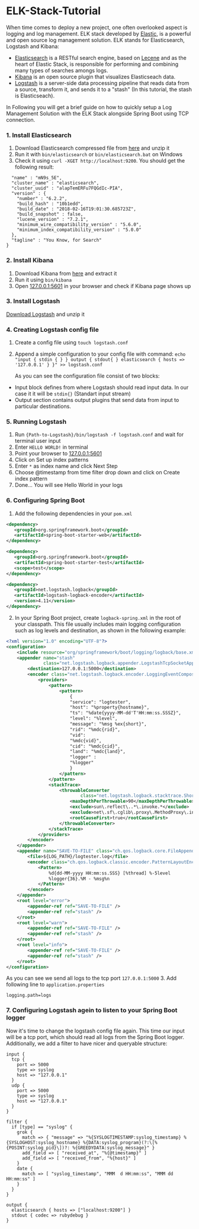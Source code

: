 # ELK-Stack-Tutorial

When time comes to deploy a new project, one often overlooked aspect is logging and log management. ELK stack developed by [Elastic](https://www.elastic.co), is a powerful and open source log management solution. ELK stands for Elasticsearch, Logstash and Kibana:
+ [Elasticsearch](https://www.elastic.co/products/elasticsearch) is a RESTful search engine, based on [Lecene](https://lucene.apache.org/) and as the heart of Elastic Stack, is responsible for performing and combining many types of searches amongs logs. 
+ [Kibana](https://www.elastic.co/products/kibana) is an open source plugin that visualizes Elasticseach data.
+ [Logstash](https://www.elastic.co/products/logstash) is a server-side data processing pipeline that reads data from a source, transform it, and sends it to a "stash" (In this tutorial, the stash is Elasticseach).

In Following you will get a brief guide on how to quickly setup a Log Management Solution with the ELK Stack alongside Spring Boot using TCP connection.

### 1. Install Elasticsearch
1. Download Elasticsearch compressed file from [here](https://www.elastic.co/downloads/elasticsearch) and unzip it
2. Run it with ```bin/elasticsearch``` or ```bin/elasticsearch.bat``` on Windows
3. Check it using ```curl -XGET http://localhost:9200```. You should get the following result:

```{
  "name" : "mN9s_5E",
  "cluster_name" : "elasticsearch",
  "cluster_uuid" : "alapTemERFu7FQGdIc-PIA",
  "version" : {
    "number" : "6.2.2",
    "build_hash" : "10b1edd",
    "build_date" : "2018-02-16T19:01:30.685723Z",
    "build_snapshot" : false,
    "lucene_version" : "7.2.1",
    "minimum_wire_compatibility_version" : "5.6.0",
    "minimum_index_compatibility_version" : "5.0.0"
  },
  "tagline" : "You Know, for Search"
}
```

### 2. Install Kibana
1. Download Kibana from [here](https://www.elastic.co/downloads/kibana) and extract it
2. Run it using ```bin/kibana```
3. Open [127.0.0.1:5601](http://127.0.0.1:5601) in your browser and check if Kibana page shows up
 
### 3. Install Logstash
[Download Logstash](https://www.elastic.co/downloads/logstash) and unzip it
 
 
### 4. Creating Logstash config file 
1. Create a config file using ```touch logstash.conf```
2. Append a simple configuration to your config file with command:
 ```echo "input { stdin { } } output { stdout{ } elasticsearch { hosts => '127.0.0.1' } }" >> logstash.conf```
    
    As you can see the configuration file consist of two blocks:
 + Input block defines from where Logstash should read input data. In our case it it will be ```stdin{}``` (Standart input stream)
 + Output section contains output plugins that send data from input to particular destinations.
 
### 5. Running Logstash  
 1. Run ```{Path-to-Logstash}/bin/logstash -f logstash.conf``` and wait for terminal user input
 2. Enter ```HELLO WORLD!``` in terminal
 3. Point your browser to [127.0.0.1:5601](http://127.0.0.1:5601)
 4. Click on Set up index patterns
 5. Enter ```*``` as index name and click Next Step
 6. Choose @timestamp from time filter drop down and click on Create index pattern
 7. Done... You will see Hello World in your logs
 
 ### 6. Configuring Spring Boot
 1. Add the following dependencies in your ```pom.xml```
 ```xml
 <dependency>
	<groupId>org.springframework.boot</groupId>
	<artifactId>spring-boot-starter-web</artifactId>
</dependency>

<dependency>
	<groupId>org.springframework.boot</groupId>
	<artifactId>spring-boot-starter-test</artifactId>
	<scope>test</scope>
</dependency>

<dependency>
	<groupId>net.logstash.logback</groupId>
	<artifactId>logstash-logback-encoder</artifactId>
	<version>4.11</version>
</dependency>
```

2. In your Spring Boot project, create ```logback-spring.xml``` in the root of your classpath. This file usually includes main logging configuration such as log levels and destination, as shown in the following example:

```xml
<?xml version="1.0" encoding="UTF-8"?>
<configuration>
    <include resource="org/springframework/boot/logging/logback/base.xml" />
    <appender name="stash"
              class="net.logstash.logback.appender.LogstashTcpSocketAppender">
        <destination>127.0.0.1:5000</destination>
        <encoder class="net.logstash.logback.encoder.LoggingEventCompositeJsonEncoder">
            <providers>
                <pattern>
                    <pattern>
                        {
                        "service": "logtester",
                        "host": "%property{hostname}",
                        "ts": "%date{yyyy-MM-dd'T'HH:mm:ss.SSSZ}",
                        "level": "%level",
                        "message": "%msg %ex{short}",
                        "rid": "%mdc{rid}",
                        "vid":
                        "%mdc{vid}",
                        "cid": "%mdc{cid}",
                        "land": "%mdc{land}",
                        "logger" :
                        "%logger"
                        }
                    </pattern>
                </pattern>
                <stackTrace>
                    <throwableConverter
                            class="net.logstash.logback.stacktrace.ShortenedThrowableConverter">
                        <maxDepthPerThrowable>90</maxDepthPerThrowable>
                        <exclude>sun\.reflect\..*\.invoke.*</exclude>
                        <exclude>net\.sf\.cglib\.proxy\.MethodProxy\.invoke</exclude>
                        <rootCauseFirst>true</rootCauseFirst>
                    </throwableConverter>
                </stackTrace>
            </providers>
        </encoder>
    </appender>
    <appender name="SAVE-TO-FILE" class="ch.qos.logback.core.FileAppender">
        <file>${LOG_PATH}/logtester.log</file>
        <encoder class="ch.qos.logback.classic.encoder.PatternLayoutEncoder">
            <Pattern>
                %d{dd-MM-yyyy HH:mm:ss.SSS} [%thread] %-5level
                %logger{36}.%M - %msg%n
            </Pattern>
        </encoder>
    </appender>
    <root level="error">
        <appender-ref ref="SAVE-TO-FILE" />
        <appender-ref ref="stash" />
    </root>
    <root level="warn">
        <appender-ref ref="SAVE-TO-FILE" />
        <appender-ref ref="stash" />
    </root>
    <root level="info">
        <appender-ref ref="SAVE-TO-FILE" />
        <appender-ref ref="stash" />
    </root>
</configuration>
```
As you can see we send all logs to the tcp port ```127.0.0.1:5000```
3. Add following line to ```application.properties```
```
logging.path=logs
```
### 7. Configuring Logstash agein to listen to your Spring Boot logger
Now it's time to change the logstash config file again. This time our input will be a tcp port, which should read all logs from the Spring Boot logger. Additionally, we add a filter to have nicer and queryable structure:
```
input {
  tcp {
    port => 5000
    type => syslog
    host => "127.0.0.1"
  }
  udp {
    port => 5000
    type => syslog
    host => "127.0.0.1"
  }
}

filter {
  if [type] == "syslog" {
    grok {
      match => { "message" => "%{SYSLOGTIMESTAMP:syslog_timestamp} %{SYSLOGHOST:syslog_hostname} %{DATA:syslog_program}(?:\[%{POSINT:syslog_pid}\])?: %{GREEDYDATA:syslog_message}" }
      add_field => [ "received_at", "%{@timestamp}" ]
      add_field => [ "received_from", "%{host}" ]
    }
    date {
      match => [ "syslog_timestamp", "MMM  d HH:mm:ss", "MMM dd HH:mm:ss" ]
    }
  }
}

output {
  elasticsearch { hosts => ["localhost:9200"] }
  stdout { codec => rubydebug }
}
```

